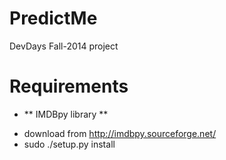 PredictMe
=========

DevDays Fall-2014 project

Requirements
=========

* ** IMDBpy library **
 + download from http://imdbpy.sourceforge.net/
 + sudo ./setup.py install
